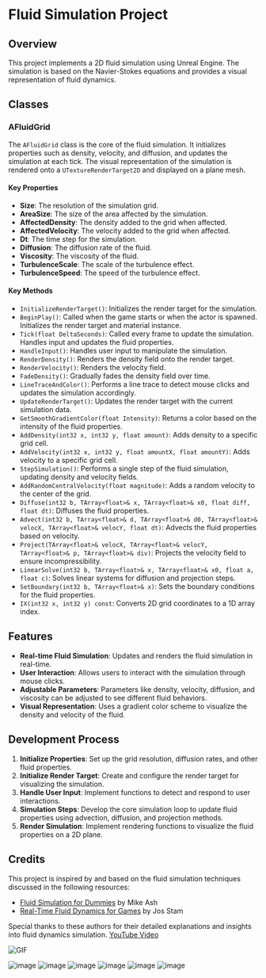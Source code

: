 # Fluid Simulation Project

## Overview

This project implements a 2D fluid simulation using Unreal Engine. The simulation is based on the Navier-Stokes equations and provides a visual representation of fluid dynamics.

## Classes

### AFluidGrid

The `AFluidGrid` class is the core of the fluid simulation. It initializes properties such as density, velocity, and diffusion, and updates the simulation at each tick. The visual representation of the simulation is rendered onto a `UTextureRenderTarget2D` and displayed on a plane mesh.

#### Key Properties
- **Size**: The resolution of the simulation grid.
- **AreaSize**: The size of the area affected by the simulation.
- **AffectedDensity**: The density added to the grid when affected.
- **AffectedVelocity**: The velocity added to the grid when affected.
- **Dt**: The time step for the simulation.
- **Diffusion**: The diffusion rate of the fluid.
- **Viscosity**: The viscosity of the fluid.
- **TurbulenceScale**: The scale of the turbulence effect.
- **TurbulenceSpeed**: The speed of the turbulence effect.

#### Key Methods
- `InitializeRenderTarget()`: Initializes the render target for the simulation.
- `BeginPlay()`: Called when the game starts or when the actor is spawned. Initializes the render target and material instance.
- `Tick(float DeltaSeconds)`: Called every frame to update the simulation. Handles input and updates the fluid properties.
- `HandleInput()`: Handles user input to manipulate the simulation.
- `RenderDensity()`: Renders the density field onto the render target.
- `RenderVelocity()`: Renders the velocity field.
- `FadeDensity()`: Gradually fades the density field over time.
- `LineTraceAndColor()`: Performs a line trace to detect mouse clicks and updates the simulation accordingly.
- `UpdateRenderTarget()`: Updates the render target with the current simulation data.
- `GetSmoothGradientColor(float Intensity)`: Returns a color based on the intensity of the fluid properties.
- `AddDensity(int32 x, int32 y, float amount)`: Adds density to a specific grid cell.
- `AddVelocity(int32 x, int32 y, float amountX, float amountY)`: Adds velocity to a specific grid cell.
- `StepSimulation()`: Performs a single step of the fluid simulation, updating density and velocity fields.
- `AddRandomCentralVelocity(float magnitude)`: Adds a random velocity to the center of the grid.
- `Diffuse(int32 b, TArray<float>& x, TArray<float>& x0, float diff, float dt)`: Diffuses the fluid properties.
- `Advect(int32 b, TArray<float>& d, TArray<float>& d0, TArray<float>& velocX, TArray<float>& velocY, float dt)`: Advects the fluid properties based on velocity.
- `Project(TArray<float>& velocX, TArray<float>& velocY, TArray<float>& p, TArray<float>& div)`: Projects the velocity field to ensure incompressibility.
- `LinearSolve(int32 b, TArray<float>& x, TArray<float>& x0, float a, float c)`: Solves linear systems for diffusion and projection steps.
- `SetBoundary(int32 b, TArray<float>& x)`: Sets the boundary conditions for the fluid properties.
- `IX(int32 x, int32 y) const`: Converts 2D grid coordinates to a 1D array index.

## Features

- **Real-time Fluid Simulation**: Updates and renders the fluid simulation in real-time.
- **User Interaction**: Allows users to interact with the simulation through mouse clicks.
- **Adjustable Parameters**: Parameters like density, velocity, diffusion, and viscosity can be adjusted to see different fluid behaviors.
- **Visual Representation**: Uses a gradient color scheme to visualize the density and velocity of the fluid.

## Development Process

1. **Initialize Properties**: Set up the grid resolution, diffusion rates, and other fluid properties.
2. **Initialize Render Target**: Create and configure the render target for visualizing the simulation.
3. **Handle User Input**: Implement functions to detect and respond to user interactions.
4. **Simulation Steps**: Develop the core simulation loop to update fluid properties using advection, diffusion, and projection methods.
5. **Render Simulation**: Implement rendering functions to visualize the fluid properties on a 2D plane.

## Credits

This project is inspired by and based on the fluid simulation techniques discussed in the following resources:
- [Fluid Simulation for Dummies](https://mikeash.com/pyblog/fluid-simulation-for-dummies.html) by Mike Ash
- [Real-Time Fluid Dynamics for Games](https://www.dgp.toronto.edu/public_user/stam/reality/Research/pdf/GDC03.pdf) by Jos Stam

Special thanks to these authors for their detailed explanations and insights into fluid dynamics simulation.
[YouTube Video](https://youtu.be/W2d810dHGM8?si=tdzvJ25-kiccODCy)

![GIF](https://media.giphy.com/media/v1.Y2lkPTc5MGI3NjExY2d5NXlzbGFudDlkM3F4eGI1Y2ZjN3E0YTAwajd2YzdqaDY0dW5yYSZlcD12MV9pbnRlcm5hbF9naWZfYnlfaWQmY3Q9Zw/uuVpe02tsJV21hmTqF/giphy.gif)

![image](https://github.com/user-attachments/assets/6a1a610a-328f-44d3-922c-1089eb5c82b2)
![image](https://github.com/user-attachments/assets/f41c514c-f1d5-457a-a170-bfedd688186b)
![image](https://github.com/user-attachments/assets/b55749ad-6201-4c31-a8ad-fd1e4d586f19)
![image](https://github.com/user-attachments/assets/5517c1c6-7792-4335-b634-e3dd731d6999)
![image](https://github.com/user-attachments/assets/02b7ec54-5ba3-40cf-b03f-c3722510b1bc)
![image](https://github.com/user-attachments/assets/801d6bff-7d93-42a9-9077-81400f88625d)



